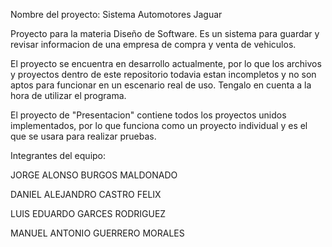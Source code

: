 Nombre del proyecto: Sistema Automotores Jaguar

Proyecto para la materia Diseño de Software. Es un sistema para guardar y revisar informacion de una empresa de compra y venta de vehiculos.

El proyecto se encuentra en desarrollo actualmente, por lo que los archivos y proyectos dentro de este repositorio todavia estan incompletos y no son aptos para funcionar en un escenario real de uso. Tengalo en cuenta a la hora de utilizar el programa.

El proyecto de "Presentacion" contiene todos los proyectos unidos implementados, por lo que funciona como un proyecto individual y es el que se usara para realizar pruebas.

Integrantes del equipo:

JORGE ALONSO BURGOS MALDONADO

DANIEL ALEJANDRO CASTRO FELIX

LUIS EDUARDO GARCES RODRIGUEZ

MANUEL ANTONIO GUERRERO MORALES


